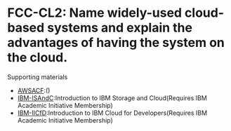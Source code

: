 # FCC-CL2: Name widely-used cloud-based systems and explain the advantages of having the system on the cloud. 

Supporting materials

* [AWSACF]():()
* [IBM-ISAndC](https://learn.ibm.com/course/view.php?id=5498):Introduction to IBM Storage and Cloud(Requires IBM Academic Initiative Membership)
* [IBM-IICfD](https://learn.ibm.com/course/view.php?id=4300):Introduction to IBM Cloud for Developers(Requires IBM Academic Initiative Membership)
							
